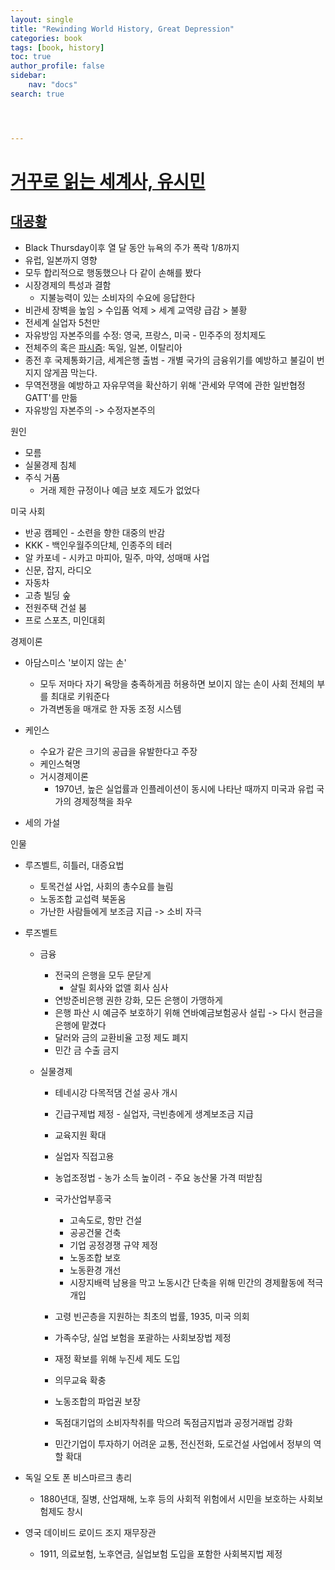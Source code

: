 ```yaml
---
layout: single
title: "Rewinding World History, Great Depression"
categories: book
tags: [book, history]
toc: true
author_profile: false
sidebar:
    nav: "docs"
search: true




---
```


# [거꾸로 읽는 세계사, 유시민](https://namu.wiki/w/%EA%B1%B0%EA%BE%B8%EB%A1%9C%20%EC%9D%BD%EB%8A%94%20%EC%84%B8%EA%B3%84%EC%82%AC)

## [대공황](https://namu.wiki/w/%EB%8C%80%EA%B3%B5%ED%99%A9)



- Black Thursday이후 열 달 동안 뉴욕의 주가 폭락 1/8까지
- 유럽, 일본까지 영향
- 모두 합리적으로 행동했으나 다 같이 손해를 봤다
- 시장경제의 특성과 결함
  - 지불능력이 있는 소비자의 수요에 응답한다
- 비관세 장벽을 높임 > 수입품 억제 > 세계 교역량 급감 > 불황
- 전세계 실업자 5천만
- 자유방임 자본주의를 수정: 영국, 프랑스, 미국 - 민주주의 정치제도
- 전체주의 혹은 [파시즘](https://namu.wiki/w/%ED%8C%8C%EC%8B%9C%EC%A6%98): 독일, 일본, 이탈리아
- 종전 후 국제통화기금, 세계은행 출범 - 개별 국가의 금융위기를 예방하고 불길이 번지지 않게끔 막는다.
- 무역전쟁을 예방하고 자유무역을 확산하기 위해 '관세와 무역에 관한 일반협정 GATT'를 만듦
- 자유방임 자본주의 -> 수정자본주의





원인

- 모름
- 실물경제 침체
- 주식 거품
  - 거래 제한 규정이나 예금 보호 제도가 없었다



미국 사회

- 반공 캠페인 - 소련을 향한 대중의 반감
- KKK - 백인우월주의단체, 인종주의 테러
- 알 카포네 - 시카고 마피아, 밀주, 마약, 성매매 사업
- 신문, 잡지, 라디오
- 자동차
- 고층 빌딩 숲
- 전원주택 건설 붐
- 프로 스포츠, 미인대회





경제이론

- 아담스미스 '보이지 않는 손' 
  - 모두 저마다 자기 욕망을 충족하게끔 허용하면 보이지 않는 손이 사회 전체의 부를 최대로 키워준다
  - 가격변동을 매개로 한 자동 조정 시스템

- 케인스
  - 수요가 같은 크기의 공급을 유발한다고 주장
  - 케인스혁명
  - 거시경제이론
    - 1970년, 높은 실업률과 인플레이션이 동시에 나타난 때까지 미국과 유럽 국가의 경제정책을 좌우
- 세의 가설



인물

- 루즈벨트, 히틀러, 대증요법
  - 토목건설 사업, 사회의 총수요를 늘림
  - 노동조합 교섭력 북돋움
  - 가난한 사람들에게 보조금 지급 -> 소비 자극



- 루즈벨트

  - 금융
    - 전국의 은행을 모두 문닫게
      - 살릴 회사와 없앨 회사 심사
    - 연방준비은행 권한 강화, 모든 은행이 가맹하게
    - 은행 파산 시 예금주 보호하기 위해 연바예금보험공사 설립 -> 다시 현금을 은행에 맡겼다
    - 달러와 금의 교환비율 고정 제도 폐지
    - 민간 금 수출 금지

  - 실물경제

    - 테네시강 다목적댐 건설 공사 개시

    - 긴급구제법 제정 - 실업자, 극빈층에게 생계보조금 지급

    - 교육지원 확대

    - 실업자 직접고용

    - 농업조정법 - 농가 소득 높이려 - 주요 농산물 가격 떠받침

    - 국가산업부흥국

      - 고속도로, 항만 건설
      - 공공건물 건축
      - 기업 공정경쟁 규약 제정
      - 노동조합 보호
      - 노동환경 개선
      - 시장지배력 남용을 막고 노동시간 단축을 위해 민간의 경제활동에 적극 개입

    - 고령 빈곤층을 지원하는 최초의 법률, 1935, 미국 의회

    - 가족수당, 실업 보험을 포괄하는 사회보장법 제정

    - 재정 확보를 위해 누진세 제도 도입

    - 의무교육 확충

    - 노동조합의 파업권 보장

    - 독점대기업의 소비자착취를 막으려 독점금지법과 공정거래법 강화

    - 민간기업이 투자하기 어려운 교통, 전신전화, 도로건설 사업에서 정부의 역할 확대

      



- 독일 오토 폰 비스마르크 총리
  - 1880년대, 질병, 산업재해, 노후 등의 사회적 위험에서 시민을 보호하는 사회보험제도 창시



- 영국 데이비드 로이드 조지 재무장관
  - 1911, 의료보험, 노후연금, 실업보험 도입을 포함한 사회복지법 제정



